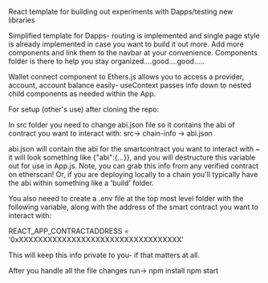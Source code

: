 React template for building out experiments with Dapps/testing new libraries

Simplified template for Dapps- routing is implemented and single page style is already implemented in case you want to build it out more. Add more components and link them to the navbar at your convenience. Components folder is there to help you stay organized....good....good.....

Wallet connect component to Ethers.js allows you to access a provider, account, account balance easily- useContext passes info down to nested child components as needed within the App. 

For setup (other's use) after cloning the repo:

In src folder you need to change abi.json file so it contains the abi of contract you want to interact with: src-> chain-info -> abi.json

abi.json will contain the abi for the smartcontract you want to interact with ~ it will look something like {"abi":{...}}, and you will destructure this variable out for use in App.js. Note, you can grab this info from any verified contract on etherscan! Or, if you are deploying locally to a chain you'll typically have the abi within something like a 'build' folder.

You also neeed to create a .env file at the top most level folder with the following variable, along with the address of the smart contract you want to interact with:

REACT_APP_CONTRACTADDRESS = '0xXXXXXXXXXXXXXXXXXXXXXXXXXXXXXXXXXX'

This will keep this info private to you- if that matters at all. 

After you handle all the file changes run->
npm install
npm start




